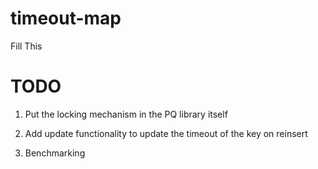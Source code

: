 # timeout-map

Fill This

# TODO

1. Put the locking mechanism in the PQ library itself

2. Add update functionality to update the timeout of the key on reinsert

3. Benchmarking
